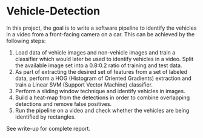 # Vehicle-Detection

In this project, the goal is to write a software pipeline to identify the vehicles in a video from a front-facing camera on a car. This can be achieved by the following steps:
1. Load data of vehicle images and non-vehicle images and train a classifier which would later be used to identify vehicles in a video. Split the available image set into a 0.8:0.2 ratio of training and test data.
2. As part of extracting the desired set of features from a set of labeled data, perform a HOG (Histogram of Oriented Gradients) extraction and train a Linear SVM (Support Vector Machine) classifier.
3. Perform a sliding window technique and identify vehicles in images.
4. Build a heat-map from the detections in order to combine overlapping detections and remove false positives.
5. Run the pipeline on a video and check whether the vehicles are being identified by rectangles.

See write-up for complete report.

